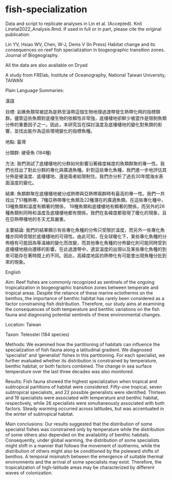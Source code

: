 # fish-specialization
Data and script to replicate analyses in Lin et al. (Accepted). Knit Linetal2022_Analysis.Rmd. If used in full or in part, please cite the original publication:

Lin YV, Hsiao WV, Chen, W-J, Denis V (In Press) Habitat change and its consequences on reef fish specialization in biogeographic transition zones. Journal of Biogeography. 

All the data are also available on Dryad

A study from FRElab, Institute of Oceanography, National Taiwan University, TAIWAN

Plain Language Summaries:

漢語 

目標: 岩礁魚類常被認為是熱至溫帶這個生物地理過渡帶發生熱帶化時的指標類群。儘管這些魚類對底棲生物的依賴性非常強，底棲棲地卻鮮少被當作是限制魚類分佈的重要因子之一。因此，本研究旨在探討溫度及底棲棲地的變化對魚類的影響，並找出能作為這些環境變化的指標魚種。

地點: 臺灣

分類群: 硬骨魚 (184種)

方法: 我們測試了底棲棲地的分群如何影響沿著緯度梯度的魚類群聚的專一性。我們也找出了對此分群的專化與廣適魚種。針對這些專化魚種，我們進一步地評估其分佈是被溫度、底棲棲地、還是兩者給限制住。我們亦分析了過去30年間海水表面溫度的變化。

結果: 魚類群聚在底棲棲地被分成熱帶與亞熱帶兩群時有最高的專一性。我們一共找出了51種熱帶、7種亞熱帶專化魚類及22種潛在的廣適魚類。在這些專化種中，13種魚類和溫度有顯著的關係， 19種魚類和底棲棲地有顯著的關係，而另外的26種魚類則同時和溫度及底棲棲地都有關係。我們在各緯度都發現了暖化的現象，且在亞熱帶棲地的冬天尤其嚴重。

主要結論: 我們的結果顯示有些專化魚種的分佈只受限於溫度，而另外一些專化魚種亦同時受限於底棲棲地的可得性。由此可知，在全球暖化下，某些專化魚種的分佈極有可能因為等溫線的變化而改變，而其他專化魚種的分佈變化則可能同時受到底棲棲地極向遷移的影響。在此過渡帶中，適宜溫度的出現以及某些專化魚種的到來可能存在著時間上的不同。因此，高緯度地區的熱帶化有可能會出現魚種分批到來的現象。


English

Aim: Reef fishes are commonly recognized as sentinels of the ongoing tropicalization in biogeographic transition zones between temperate and tropical areas. Despite the reliance of these marine ectotherms on the benthos, the importance of benthic habitat has rarely been considered as a factor constraining fish distribution. Therefore, our study aims at examining the consequences of both temperature and benthic variations on the fish fauna and diagnosing potential sentinels of these environmental changes.

Location: Taiwan

Taxon: Teleostei (184 species)

Methods: We examined how the partitioning of habitats can influence the specialization of fish fauna along a latitudinal gradient. We diagnosed ‘specialist’ and ‘generalist’ fishes in this partitioning. For each specialist, we further evaluated whether its distribution is constrained by temperature, benthic habitat, or both factors combined. The change in sea surface temperature over the last three decades was also monitored.

Results: Fish fauna showed the highest specialization when tropical and subtropical partitions of habitat were considered. Fifty-one tropical, seven subtropical specialists, and 22 possible generalists were identified. Thirteen and 19 specialists were associated with temperature and benthic habitat, respectively, while 26 specialists were simultaneously associated with both factors. Steady warming occurred across latitudes, but was accentuated in the winter of subtropical habitat.

Main conclusions: Our results suggested that the distribution of some specialist fishes was constrained only by temperature while the distribution of some others also depended on the availability of benthic habitats. Consequently, under global warming, the distribution of some specialists might shift in a manner that follows the movement of isotherms, while the distribution of others might also be conditioned by the poleward shifts of benthos. A temporal mismatch between the emergence of suitable thermal environments and the arrival of some specialists may exist. Therefore, the tropicalization of high-latitude areas may be characterized by different waves of colonization.
